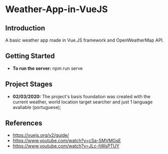 # Weather-App-in-VueJS
## Introduction
A basic weather app made in Vue.JS framework and OpenWeatherMap API.

## Getting Started
  - **To run the server:** npm run serve

## Project Stages
  - **02/03/2020:** The project's basis foundation was created with the current weather, world location target searcher and just 1 language avaliable (portuguese);
  
## References
  - https://vuejs.org/v2/guide/
  - https://www.youtube.com/watch?v=cSa-SMVMGsE
  - https://www.youtube.com/watch?v=JLc-hWsPTUY
